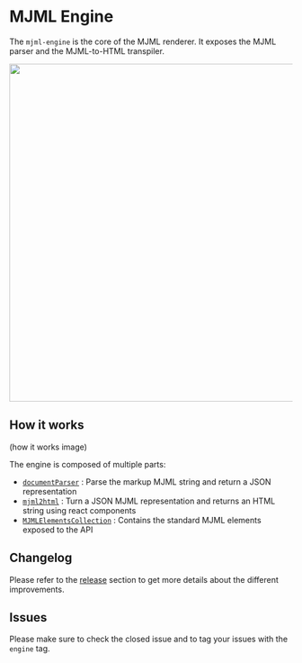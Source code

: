 MJML Engine
===========

The `mjml-engine` is the core of the MJML renderer. It exposes the MJML parser and the MJML-to-HTML transpiler.

<p align="center"><a href="#" target="_blank"><img width="600"src="https://cloud.githubusercontent.com/assets/6558790/12552666/72297fbc-c373-11e5-981b-62217a960c0f.png"></a></p>

## How it works

(how it works image)

The engine is composed of multiple parts:
 - [`documentParser`](#) : Parse the markup MJML string and return a JSON representation
 - [`mjml2html`](#) : Turn a JSON MJML representation and returns an HTML string using react components
 - [`MJMLElementsCollection`](#) : Contains the standard MJML elements exposed to the API

## Changelog
Please refer to the [release](#) section to get more details about the different improvements.

## Issues

Please make sure to check the closed issue and to tag your issues with the `engine`  tag.
